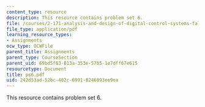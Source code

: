 ```yaml
---
content_type: resource
description: This resource contains problem set 6.
file: /courses/2-171-analysis-and-design-of-digital-control-systems-fall-2006/242d53ad52bc402c69910246093ee9ea_ps6.pdf
file_type: application/pdf
learning_resource_types:
- Assignments
ocw_type: OCWFile
parent_title: Assignments
parent_type: CourseSection
parent_uid: 69bd5f63-813a-353e-57b5-1e7dff67e615
resourcetype: Document
title: ps6.pdf
uid: 242d53ad-52bc-402c-6991-0246093ee9ea
---
```

This resource contains problem set 6.

